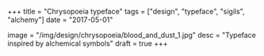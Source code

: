 +++
title = "Chrysopoeia typeface"
tags = ["design", "typeface", "sigils", "alchemy"]
date = "2017-05-01"

image = "/img/design/chrysopoeia/blood_and_dust_1.jpg"
desc = "Typeface inspired by alchemical symbols"
draft = true
+++
